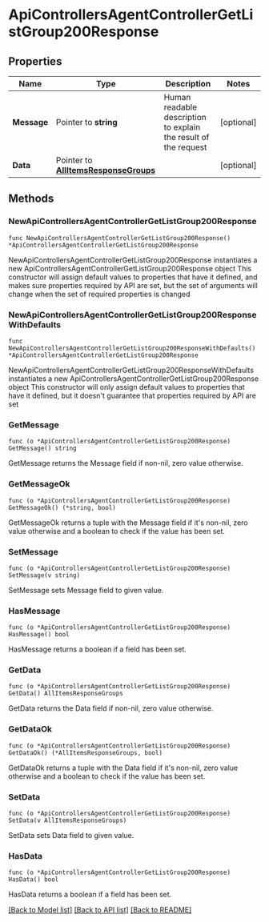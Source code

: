 # ApiControllersAgentControllerGetListGroup200Response

## Properties

Name | Type | Description | Notes
------------ | ------------- | ------------- | -------------
**Message** | Pointer to **string** | Human readable description to explain the result of the request | [optional] 
**Data** | Pointer to [**AllItemsResponseGroups**](AllItemsResponseGroups.md) |  | [optional] 

## Methods

### NewApiControllersAgentControllerGetListGroup200Response

`func NewApiControllersAgentControllerGetListGroup200Response() *ApiControllersAgentControllerGetListGroup200Response`

NewApiControllersAgentControllerGetListGroup200Response instantiates a new ApiControllersAgentControllerGetListGroup200Response object
This constructor will assign default values to properties that have it defined,
and makes sure properties required by API are set, but the set of arguments
will change when the set of required properties is changed

### NewApiControllersAgentControllerGetListGroup200ResponseWithDefaults

`func NewApiControllersAgentControllerGetListGroup200ResponseWithDefaults() *ApiControllersAgentControllerGetListGroup200Response`

NewApiControllersAgentControllerGetListGroup200ResponseWithDefaults instantiates a new ApiControllersAgentControllerGetListGroup200Response object
This constructor will only assign default values to properties that have it defined,
but it doesn't guarantee that properties required by API are set

### GetMessage

`func (o *ApiControllersAgentControllerGetListGroup200Response) GetMessage() string`

GetMessage returns the Message field if non-nil, zero value otherwise.

### GetMessageOk

`func (o *ApiControllersAgentControllerGetListGroup200Response) GetMessageOk() (*string, bool)`

GetMessageOk returns a tuple with the Message field if it's non-nil, zero value otherwise
and a boolean to check if the value has been set.

### SetMessage

`func (o *ApiControllersAgentControllerGetListGroup200Response) SetMessage(v string)`

SetMessage sets Message field to given value.

### HasMessage

`func (o *ApiControllersAgentControllerGetListGroup200Response) HasMessage() bool`

HasMessage returns a boolean if a field has been set.

### GetData

`func (o *ApiControllersAgentControllerGetListGroup200Response) GetData() AllItemsResponseGroups`

GetData returns the Data field if non-nil, zero value otherwise.

### GetDataOk

`func (o *ApiControllersAgentControllerGetListGroup200Response) GetDataOk() (*AllItemsResponseGroups, bool)`

GetDataOk returns a tuple with the Data field if it's non-nil, zero value otherwise
and a boolean to check if the value has been set.

### SetData

`func (o *ApiControllersAgentControllerGetListGroup200Response) SetData(v AllItemsResponseGroups)`

SetData sets Data field to given value.

### HasData

`func (o *ApiControllersAgentControllerGetListGroup200Response) HasData() bool`

HasData returns a boolean if a field has been set.


[[Back to Model list]](../README.md#documentation-for-models) [[Back to API list]](../README.md#documentation-for-api-endpoints) [[Back to README]](../README.md)


